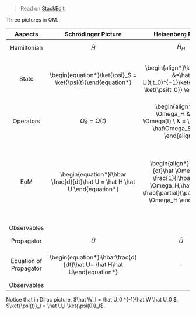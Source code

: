 > Read on [StackEdit](https://stackedit.io/viewer#!url=https://raw.github.com/emptymalei/quantum/master/QM2/pictureQM.md).


$\newcommand{\bra}[1]{\left\langle #1\right|}
\newcommand{\ket}[1]{\left| #1\right\rangle}$

Three pictures in QM.

| Aspects        | Schrödinger Picture           | Heisenberg Picture  | Dirac Picture   |
|:-------------:|:-------------:|:-----:|:-----------:|
| Hamiltonian   | $$\hat H$$  |  $$\hat H_H$$  | $$\hat H_0+\hat W(T)$$ |
| State      |  \begin{equation*}\ket{\psi}_S = \ket{\psi(t)}\end{equation*}  |  \begin{align*}\ket{\psi}_H &=\hat U(t,t_0)^{-1}\ket{\psi}_S\\&= \ket{\psi(t_0)}  \end{align*}  |  \begin{align*} \ket{\psi}_I & = \hat U_0^{-1} \ket{\psi}_S  \\  &= e^{i\hat H_0 (t-t_0)/\hbar} \ket{\psi}_S \end{align*}  |
| Operators   | $$\hat \Omega_S = \hat \Omega(t)$$  |  \begin{align*} \hat \Omega_H &= \hat \Omega(t) \\ & = \hat U^{-1} \hat\Omega_S \hat U \end{align*}  | \begin{align*} \hat \Omega_I &= \hat U_0^{-1}\Omega_S \hat U_0   \end{align*} |
| EoM      | \begin{equation*}i\hbar \frac{d}{dt}\hat U = \hat H \hat U \end{equation*} | \begin{align*} \frac{d}{dt}\hat \Omega_H = \frac{1}{i\hbar} [\hat \Omega_H,\hat H_H] + \frac{\partial}{\partial t} \hat \Omega_H \end{align*} | \begin{align*} i\hbar \frac{d}{dt} \ket{\psi}_I &= \hat W_I \ket{\psi}_I \\  \frac{d}{dt} \hat\Omega_I &= \frac{1}{i\hbar} \left[\hat\Omega_I, \hat H_0 \right] + \frac{\partial}{\partial t}\hat\Omega_I \end{align*}  |
| Observables      |  |  |  |
| Propagator      | $$\hat U$$  | $$\hat U$$  |  $$\hat U_I$$  |
| Equation of Propagator      | \begin{equation*}i\hbar\frac{d}{dt}\hat U= \hat H\hat U\end{equation*} | -  | \begin{equation*}i\hbar \frac{d}{dt}\hat U_I = \hat W_I \hat U_I\end{equation*} |
| Observables      |  |  |  |

Notice that in Dirac picture, $\hat W_I = \hat U_0 ^{-1}\hat W \hat U_0 $, $\ket{\psi(t)}_I = \hat U_I \ket{\psi(0)}_I$.


